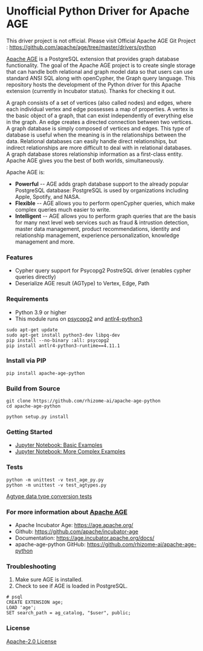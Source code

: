 # Unofficial Python Driver for Apache AGE

This driver project is not official. 
Please visit Official Apache AGE Git Project : https://github.com/apache/age/tree/master/drivers/python


[Apache AGE](https://age.apache.org/) is a PostgreSQL extension that provides graph database functionality. The goal of the Apache AGE project is to create single storage that can handle both relational and graph model data so that users can use standard ANSI SQL along with openCypher, the Graph query language. This repository hosts the development of the Python driver for this Apache extension (currently in Incubator status). Thanks for checking it out.

A graph consists of a set of vertices (also called nodes) and edges, where each individual vertex and edge possesses a map of properties. A vertex is the basic object of a graph, that can exist independently of everything else in the graph. An edge creates a directed connection between two vertices. A graph database is simply composed of vertices and edges. This type of database is useful when the meaning is in the relationships between the data. Relational databases can easily handle direct relationships, but indirect relationships are more difficult to deal with in relational databases. A graph database stores relationship information as a first-class entity. Apache AGE gives you the best of both worlds, simultaneously.

Apache AGE is:

- **Powerful** -- AGE adds graph database support to the already popular PostgreSQL database: PostgreSQL is used by organizations including Apple, Spotify, and NASA.
- **Flexible** -- AGE allows you to perform openCypher queries, which make complex queries much easier to write.
- **Intelligent** -- AGE allows you to perform graph queries that are the basis for many next level web services such as fraud & intrustion detection, master data management, product recommendations, identity and relationship management, experience personalization, knowledge management and more.

### Features
* Cypher query support for Psycopg2 PostreSQL driver (enables cypher queries directly)
* Deserialize AGE result (AGType) to Vertex, Edge, Path

### Requirements
* Python 3.9 or higher
* This module runs on [psycopg2](https://www.psycopg.org/) and [antlr4-python3](https://pypi.org/project/antlr4-python3-runtime/)
```
sudo apt-get update
sudo apt-get install python3-dev libpq-dev
pip install --no-binary :all: psycopg2
pip install antlr4-python3-runtime==4.11.1
```

### Install via PIP
``` 
pip install apache-age-python
```

### Build from Source
``` 
git clone https://github.com/rhizome-ai/apache-age-python
cd apache-age-python

python setup.py install
```

### Getting Started
* [Jupyter Notebook: Basic Examples](samples/apache-age-basic.ipynb) 
* [Jupyter Notebook: More Complex Examples](samples/apache-age-note.ipynb)

### Tests
```
python -m unittest -v test_age_py.py
python -m unittest -v test_agtypes.py
```
[Agtype data type conversion tests](samples/apache-age-agtypes.ipynb)

### For more information about [Apache AGE](https://age.apache.org/)
* Apache Incubator Age: https://age.apache.org/
* Github: https://github.com/apache/incubator-age
* Documentation: https://age.incubator.apache.org/docs/
* apache-age-python GitHub: https://github.com/rhizome-ai/apache-age-python

### Troubleshooting
1. Make sure AGE is installed. 
2. Check to see if AGE is loaded in PostgreSQL.
```
# psql 
CREATE EXTENSION age;
LOAD 'age';
SET search_path = ag_catalog, "$user", public;
```
### License
[Apache-2.0 License](https://www.apache.org/licenses/LICENSE-2.0)
